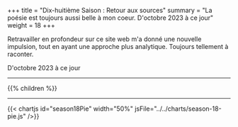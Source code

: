 +++
title = "Dix-huitième Saison : Retour aux sources"
summary = "La poésie est toujours aussi belle à mon coeur. D'octobre 2023 à ce jour"
weight = 18
+++

Retravailler en profondeur sur ce site web m'a donné une nouvelle impulsion, tout en ayant une approche plus analytique. Toujours tellement à raconter.

D'octobre 2023 à ce jour

---
{{% children  %}}

---
{{< chartjs id="season18Pie" width="50%" jsFile="../../charts/season-18-pie.js" />}}
